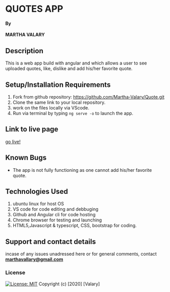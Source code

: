 # QUOTES APP
#### By 
**MARTHA VALARY**
## Description
This is a web app build with angular and which allows
a user to see uploaded quotes, like, dislike and add his/her favorite quote.
## Setup/Installation Requirements
1. Fork from github repository: https://github.com/Martha-Valary/Quote.git
2. Clone the same link to your local repository.
3. work on the files locally via VScode.
4. Run via terminal by typing `ng serve -o` to launch the app.
## Link to live page
[go live!](martha-valary.github.io/quote/.)
## Known Bugs
* The app is not fully functioning as one cannot add his/her favorite quote.
## Technologies Used
 1. ubuntu linux for host OS
 2. VS code for code editing and debbuging
 3. Github and Angular cli for code hosting
 4. Chrome browser for testing and launching
 5. HTML5,Javascript & typescript, CSS, bootstrap for coding.
## Support and contact details
incase of any issues unadressed here or for general comments, contact **marthavallary@gmail.com**
### License
[![License: MIT](https://img.shields.io/badge/License-MIT-yellow.svg)](https://opensource.org/licenses/MIT)
Copyright (c) [2020] [Valary]